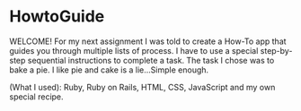 HowtoGuide
==========
WELCOME!
For my next assignment I was told to create a How-To app that guides you through multiple 
lists of process. I have to use a special step-by-step sequential instructions to complete a task.
The task I chose was to bake a pie. I like pie and cake is a lie...Simple enough.

(What I used): Ruby, Ruby on Rails, HTML, CSS, JavaScript and my own special recipe. 



